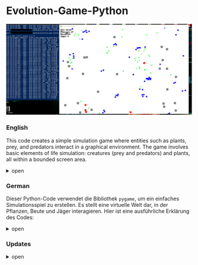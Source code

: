 # Evolution-Game-Python

![Alt text](/images/preview.png?raw=true "preview")

### **English**
This code creates a simple simulation game where entities such as plants, prey, and predators interact in a graphical environment. The game involves basic elements of life simulation: creatures (prey and predators) and plants, all within a bounded screen area.

<details>
  <summary>open</summary>
  Certainly! Here’s a detailed explanation of the provided Python code using the `pygame` library for creating a simple simulation game:

---

### Key Components

#### 1. **Imports and Constants**

- **Imports:**
  - `pygame`: For game development, including graphics and user input.
  - `random`: For generating random numbers, useful for movement and reproduction.
  - `math`: For mathematical functions, like calculating distances.

- **Constants:**
  - `WINDOW_WIDTH`, `WINDOW_HEIGHT`: Dimensions of the game window.
  - `FPS`: Frames per second to control the game update rate.
  - Colors (e.g., `WHITE`, `GREEN`, `BLUE`, `RED`, `GRAY`): For drawing entities.
  - Sizes for different entities (e.g., `PLANT_SIZE`, `PREY_SIZE`, `PREDATOR_SIZE`, `OBSTACLE_SIZE`).
  - Numbers and parameters related to entities (e.g., `NUM_PLANTS`, `PREY_LIFETIME`, `PLANTS_EATEN_TO_REPRODUCE`).

#### 2. **Classes**

- **Creature Class:**
  - **Base Class** for all entities. 
  - **Attributes:** Position, color, size, speed, sight range, and lifetime.
  - **Methods:**
    - `update()`: Updates the creature's state, checking if it needs to be removed due to the expiration of its lifetime.
    - `detect_objects()`: Finds objects within the sight range.
    - `wrap_around_screen()`: Wraps around the screen edges to simulate continuous movement.
    - `random_movement()`: Moves the creature randomly if no specific target is detected.

- **Prey Class:**
  - **Inherits** from `Creature`.
  - **Attributes:** Keeps track of how many plants it has eaten.
  - **Methods:**
    - `update()`: Moves, searches for food, and avoids obstacles.
    - `move()`: Moves towards the nearest plant or away from predators.
    - `search_for_food()`: Eats plants and handles reproduction if enough plants are consumed.
    - `reproduce()`: Creates a new prey.
    - `avoid_obstacles()`: Avoids obstacles by moving away from them.
    - `avoid_overlap()`: Prevents overlapping with other preys.

- **Predator Class:**
  - **Inherits** from `Creature`.
  - **Attributes:** Keeps track of how many preys it has eaten.
  - **Methods:**
    - `update()`: Moves, searches for prey, and avoids obstacles.
    - `move()`: Moves towards the nearest prey or moves randomly if no prey is nearby.
    - `search_for_food()`: Eats prey and handles reproduction if enough prey are consumed.
    - `reproduce()`: Creates a new predator.
    - `avoid_obstacles()`: Avoids obstacles by moving away from them.
    - `avoid_overlap()`: Prevents overlapping with other predators.

- **Plant Class:**
  - **Extends** `pygame.sprite.Sprite`.
  - **Attributes:** Position and last reproduction time.
  - **Methods:**
    - `update()`: Checks if it’s time to reproduce.
    - `reproduce()`: Creates a new plant at a random position.
    - `get_random_position()`: Finds a random position on the screen for new plants.

- **Obstacle Class:**
  - **Extends** `pygame.sprite.Sprite`.
  - **Attributes:** Position and size of obstacles.

#### 3. **Main Function**

- **Initialization:**
  - Sets up the game environment, including the display window, sprite groups, and initial entities.

- **Game Loop:**
  - Handles user events (e.g., quitting the game).
  - Updates all sprites.
  - Clears and redraws the screen each frame.
  - Regulates the frame rate based on the `FPS` setting.

### Summary

The code defines a simple simulation where:
- **Plants** grow and reproduce over time.
- **Prey** eat plants, flee from predators, and reproduce.
- **Predators** hunt prey, avoid obstacles, and reproduce.
- **Obstacles** act as barriers within the environment.

The game operates within a window where all these entities interact, using basic physics for movement and behavior, and provides a continuous simulation of their interactions based on the defined parameters and constants.

### **detailed overview**
<details>
  <summary>open</summary>
Certainly! Here's a detailed overview of the provided Pygame code for an ecosystem simulation, written in English:

### 1. **Imports and Constants**

```python
import pygame
import random
import math
import logging
```

- `pygame`: Library used for game development.
- `random`: For generating random numbers and movements.
- `math`: For mathematical operations like distance calculations.
- `logging`: For logging events and debugging.

**Constants and Settings:**
- `WINDOW_WIDTH`, `WINDOW_HEIGHT`: Dimensions of the game window.
- `FPS`: Frames per second for game updates.
- `WHITE`, `GREEN`, `BLUE`, `RED`, `GRAY`, `BLACK`: Color definitions.
- `PLANT_SIZE`, `PREY_SIZE`, `PREDATOR_SIZE`, `OBSTACLE_SIZE`: Sizes of various sprites.
- `NUM_PLANTS`, `NUM_PREYS`, `MIN_PREDATORS`, `NUM_OBSTACLES`: Initial counts for the sprites.
- `MAX_PLANTS`: Maximum number of plants.
- `PREY_LIFETIME`, `PREDATOR_LIFETIME`: Lifetimes of prey and predators.
- `PLANTS_EATEN_TO_REPRODUCE`, `PREYS_EATEN_TO_REPRODUCE`: Number of food units required for reproduction.
- `SIGHT_RANGE`: Vision range of creatures.
- `MIN_PREYS`: Minimum number of prey.
- `PLANT_GROWTH_INTERVAL`: Growth interval for plants.
- `PREY_SPEED`, `PREDATOR_SPEED`, `RANDOM_MOVEMENT_INTERVAL`: Movement parameters for creatures.

### 2. **Logging Setup**

```python
logging.basicConfig(level=logging.DEBUG, format='%(asctime)s - %(levelname)s - %(message)s')
```

- Configures the logging module to capture debug messages.

### 3. **Game Classes**

**`Creature` Class**

```python
class Creature(pygame.sprite.Sprite):
    def __init__(self, x, y, color, size, sight_range, life_time, speed):
        super().__init__()
        self.image = pygame.Surface((size, size))
        self.image.fill(color)
        self.rect = self.image.get_rect(topleft=(x, y))
        self.size = size
        self.sight_range = sight_range
        self.life_time = life_time
        self.speed = speed
        self.timer = pygame.time.get_ticks()
        self.last_food_time = pygame.time.get_ticks()
        self.last_random_movement_time = pygame.time.get_ticks()
        self.direction = pygame.Vector2(random.choice([-1, 1]), random.choice([-1, 1])).normalize()

    def update(self):
        if pygame.time.get_ticks() - self.timer > self.life_time:
            logging.info(f"{self.__class__.__name__} has exceeded its lifetime and will be removed.")
            self.kill()
        
        self.wrap_around_screen()
        self.random_movement()

    def detect_objects(self, objects):
        detected = []
        for obj in objects:
            if self.get_distance(obj) < self.sight_range:
                detected.append(obj)
        return detected

    def get_distance(self, obj):
        return math.hypot(self.rect.centerx - obj.rect.centerx, self.rect.centery - obj.rect.centery)

    def wrap_around_screen(self):
        if self.rect.left > WINDOW_WIDTH:
            self.rect.right = 0
        elif self.rect.right < 0:
            self.rect.left = WINDOW_WIDTH
        if self.rect.top > WINDOW_HEIGHT:
            self.rect.bottom = 0
        elif self.rect.bottom < 0:
            self.rect.top = WINDOW_HEIGHT

    def random_movement(self):
        current_time = pygame.time.get_ticks()
        if current_time - self.last_random_movement_time > RANDOM_MOVEMENT_INTERVAL:
            self.last_random_movement_time = current_time
            self.direction = pygame.Vector2(random.choice([-1, 1]), random.choice([-1, 1])).normalize()

        self.rect.x += self.direction.x * self.speed
        self.rect.y += self.direction.y * self.speed
```

- `Creature` is the base class for all creatures in the game. It includes basic properties like position, size, lifetime, and movement.
- `update()` is called each frame to move the object and check its lifetime.
- `detect_objects()`, `get_distance()`, `wrap_around_screen()`, `random_movement()` handle behavior and interaction of creatures.

**`Prey` Class**

```python
class Prey(Creature):
    def __init__(self, x, y):
        super().__init__(x, y, BLUE, PREY_SIZE, SIGHT_RANGE, PREY_LIFETIME, PREY_SPEED)
        self.plants_eaten = 0

    def update(self):
        super().update()
        self.move()
        self.search_for_food()
        self.avoid_obstacles()

    def move(self):
        predators_in_range = self.detect_objects(predators)
        if predators_in_range:
            closest_predator = min(predators_in_range, key=lambda p: self.get_distance(p))
            direction_x = self.rect.centerx - closest_predator.rect.centerx
            direction_y = self.rect.centery - closest_predator.rect.centery
            distance = math.hypot(direction_x, direction_y)
            if distance > 0:
                direction_x /= distance
                direction_y /= distance
                self.direction = pygame.Vector2(direction_x, direction_y)
                self.rect.x += self.direction.x * PREY_SPEED
                self.rect.y += self.direction.y * PREY_SPEED
        else:
            plants_in_range = self.detect_objects(plants)
            if plants_in_range:
                closest_plant = min(plants_in_range, key=lambda p: self.get_distance(p))
                direction_x = closest_plant.rect.centerx - self.rect.centerx
                direction_y = closest_plant.rect.centery - self.rect.centery
                distance = math.hypot(direction_x, direction_y)
                if distance > 0:
                    direction_x /= distance
                    direction_y /= distance
                    self.direction = pygame.Vector2(direction_x, direction_y)
                    self.rect.x += self.direction.x * PREY_SPEED
                    self.rect.y += self.direction.y * PREY_SPEED

        self.avoid_overlap(preys)

    def search_for_food(self):
        if plants:
            plants_in_range = self.detect_objects(plants)
            if plants_in_range:
                closest_plant = min(plants_in_range, key=lambda p: self.get_distance(p))
                if self.get_distance(closest_plant) < self.size:
                    plants.remove(closest_plant)
                    all_sprites.remove(closest_plant)
                    self.plants_eaten += 1
                    self.last_food_time = pygame.time.get_ticks()

                    if self.plants_eaten >= PLANTS_EATEN_TO_REPRODUCE:
                        self.plants_eaten = 0
                        self.reproduce()

    def reproduce(self):
        new_prey = Prey(self.rect.x + random.randint(-20, 20), self.rect.y + random.randint(-20, 20))
        preys.add(new_prey)
        all_sprites.add(new_prey)
        logging.info(f"New prey created at ({new_prey.rect.x}, {new_prey.rect.y}).")

    def avoid_obstacles(self):
        obstacles_in_range = self.detect_objects(obstacles)
        if obstacles_in_range:
            closest_obstacle = min(obstacles_in_range, key=lambda o: self.get_distance(o))
            direction_x = self.rect.centerx - closest_obstacle.rect.centerx
            direction_y = self.rect.centery - closest_obstacle.rect.centery
            distance = math.hypot(direction_x, direction_y)
            if distance > 0:
                direction_x /= distance
                direction_y /= distance
                self.rect.x += direction_x * PREY_SPEED
                self.rect.y += direction_y * PREY_SPEED

    def avoid_overlap(self, group):
        for sprite in group:
            if sprite != self and pygame.sprite.collide_rect(self, sprite):
                direction_x = self.rect.centerx - sprite.rect.centerx
                direction_y = self.rect.centery - sprite.rect.centery
                distance = math.hypot(direction_x, direction_y)
                if distance > 0:
                    direction_x /= distance
                    direction_y /= distance
                    self.rect.x += direction_x * PREY_SPEED
                    self.rect.y += direction_y * PREY_SPEED
```

- `Prey` inherits from `Creature` and provides the logic for prey behavior.
- `move()` controls prey movement based on proximity to predators or plants.
- `search_for_food()` looks for plants to eat and allows reproduction.
- `avoid_obstacles()` and `avoid_overlap()` prevent collisions with obstacles or other prey.

**`Predator` Class**

```python
class Predator(Creature):
    def __init__(self, x, y):
        super().__init__(x, y, RED, PREDATOR_SIZE, SIGHT_RANGE, PREDATOR_LIFETIME, PREDATOR_SPEED)
        self.preys_eaten = 0

    def update(self):
        super().update()
        self.move()
        self.search_for_food()
        self.avoid_obstacles()

    def move(self):
        preys_in_range = self.detect_objects(preys)
        if preys_in_range:
            closest_prey = min(preys_in_range, key=lambda p: self.get_distance(p))
            direction_x = closest_prey.rect.centerx - self.rect.centerx
            direction_y = closest_prey.rect.centery - self.rect.centery
            distance = math.hypot(direction_x, direction_y)
            if distance > 0:
                direction_x /= distance
                direction_y /= distance


                self.direction = pygame.Vector2(direction_x, direction_y)
                self.rect.x += self.direction.x * PREDATOR_SPEED
                self.rect.y += self.direction.y * PREDATOR_SPEED
        self.avoid_overlap(predators)

    def search_for_food(self):
        if preys:
            preys_in_range = self.detect_objects(preys)
            if preys_in_range:
                closest_prey = min(preys_in_range, key=lambda p: self.get_distance(p))
                if self.get_distance(closest_prey) < self.size:
                    preys.remove(closest_prey)
                    all_sprites.remove(closest_prey)
                    self.preys_eaten += 1
                    self.last_food_time = pygame.time.get_ticks()

                    if self.preys_eaten >= PREYS_EATEN_TO_REPRODUCE:
                        self.preys_eaten = 0
                        self.reproduce()

    def reproduce(self):
        new_predator = Predator(self.rect.x + random.randint(-20, 20), self.rect.y + random.randint(-20, 20))
        predators.add(new_predator)
        all_sprites.add(new_predator)
        logging.info(f"New predator created at ({new_predator.rect.x}, {new_predator.rect.y}).")

    def avoid_obstacles(self):
        obstacles_in_range = self.detect_objects(obstacles)
        if obstacles_in_range:
            closest_obstacle = min(obstacles_in_range, key=lambda o: self.get_distance(o))
            direction_x = self.rect.centerx - closest_obstacle.rect.centerx
            direction_y = self.rect.centery - closest_obstacle.rect.centery
            distance = math.hypot(direction_x, direction_y)
            if distance > 0:
                direction_x /= distance
                direction_y /= distance
                self.rect.x += direction_x * PREDATOR_SPEED
                self.rect.y += direction_y * PREDATOR_SPEED

    def avoid_overlap(self, group):
        for sprite in group:
            if sprite != self and pygame.sprite.collide_rect(self, sprite):
                direction_x = self.rect.centerx - sprite.rect.centerx
                direction_y = self.rect.centery - sprite.rect.centery
                distance = math.hypot(direction_x, direction_y)
                if distance > 0:
                    direction_x /= distance
                    direction_y /= distance
                    self.rect.x += direction_x * PREDATOR_SPEED
                    self.rect.y += direction_y * PREDATOR_SPEED
```

- `Predator` inherits from `Creature` and provides the logic for predator behavior.
- `move()` controls predator movement based on proximity to prey.
- `search_for_food()` looks for prey to eat and allows reproduction.
- `avoid_obstacles()` and `avoid_overlap()` prevent collisions with obstacles or other predators.

**`Plant` and `Obstacle` Classes**

```python
class Plant(pygame.sprite.Sprite):
    def __init__(self, x, y):
        super().__init__()
        self.image = pygame.Surface((PLANT_SIZE, PLANT_SIZE))
        self.image.fill(GREEN)
        self.rect = self.image.get_rect(topleft=(x, y))

class Obstacle(pygame.sprite.Sprite):
    def __init__(self, x, y):
        super().__init__()
        self.image = pygame.Surface((OBSTACLE_SIZE, OBSTACLE_SIZE))
        self.image.fill(GRAY)
        self.rect = self.image.get_rect(topleft=(x, y))
```

- `Plant` and `Obstacle` are simple sprites for plants and obstacles, which do not require complex logic.

### 4. **Game Initialization**

```python
pygame.init()
screen = pygame.display.set_mode((WINDOW_WIDTH, WINDOW_HEIGHT))
pygame.display.set_caption("Ecosystem Simulation")
clock = pygame.time.Clock()
```

- Initializes Pygame, sets up the game window, and creates a clock to control the frame rate.

**Sprite Groups**

- `all_sprites`, `plants`, `preys`, `predators`, `obstacles`: Groups to manage and draw sprites.
- Initializes sprites and adds them to their respective groups (plants, prey, predators, obstacles).

### 5. **Drawing the Overview**

```python
def draw_stats(screen, start_time):
    font = pygame.font.SysFont(None, 30)
    elapsed_time = pygame.time.get_ticks() - start_time
    seconds = elapsed_time // 1000
    minutes = seconds // 60
    seconds %= 60

    text = [
        f"Time: {minutes:02}:{seconds:02}",
        f"Plants: {len(plants)}",
        f"Prey: {len(preys)}",
        f"Predators: {len(predators)}"
    ]

    for i, line in enumerate(text):
        label = font.render(line, True, BLACK)
        screen.blit(label, (10, 10 + i * 20))
```

- Draws status information (time, number of plants, prey, and predators) on the screen.

### 6. **Game Loop**

```python
running = True
start_time = pygame.time.get_ticks()

while running:
    for event in pygame.event.get():
        if event.type == pygame.QUIT:
            running = False

    all_sprites.update()

    screen.fill(WHITE)
    all_sprites.draw(screen)
    draw_stats(screen, start_time)
    pygame.display.flip()
    clock.tick(FPS)

pygame.quit()
```

- Main game loop that handles events, updates sprites, draws everything on the screen, and manages the frame rate.
- Exits the game when the window is closed.

### Summary

The code represents a basic ecosystem simulation where plants grow, prey eats plants, and predators hunt prey. It includes fundamental mechanisms for movement, collision detection, reproduction, and interaction among different types of sprites. Pygame is used for graphical display and event handling.
  </details>
  </details>

### **German**

Dieser Python-Code verwendet die Bibliothek `pygame`, um ein einfaches Simulationsspiel zu erstellen. Es stellt eine virtuelle Welt dar, in der Pflanzen, Beute und Jäger interagieren. Hier ist eine ausführliche Erklärung des Codes:
<details>
  <summary>open</summary>


### 1. **Konstanten und Einstellungen**

**Konstanten und grundlegende Einstellungen definieren:**
- **`WINDOW_WIDTH` und `WINDOW_HEIGHT`**: Bestimmen die Größe des Fensterbereichs, in dem das Spiel läuft (1200x800 Pixel).
- **`FPS`**: Die Anzahl der Frames pro Sekunde für das Spiel (30 FPS).
- **Farben**: Definieren die Farben für verschiedene Objekte im Spiel (z.B. `WHITE`, `GREEN`, `BLUE`, `RED`, `GRAY`).
- **Größen**: Bestimmen die Größe der verschiedenen Sprites im Spiel (z.B. Pflanzen, Beute, Jäger, Hindernisse).
- **Anzahl der Anfangsobjekte**: Legen fest, wie viele Pflanzen, Beute und Jäger zu Beginn des Spiels erzeugt werden.
- **Lebenszeiten**: Bestimmen, wie lange Beute und Jäger leben, bevor sie verschwinden.
- **Fortpflanzungsbedingungen**: Regeln, wie viele Pflanzen Beute essen muss oder wie viele Beute Jäger essen muss, um sich fortzupflanzen.
- **Sichtfeld**: Legt den Bereich fest, in dem Beute und Jäger andere Objekte erkennen können.
- **Wachstumsrate**: Bestimmt, wie oft eine Pflanze sich selbst reproduziert.
- **Bewegungsparameter**: Bestimmen die Geschwindigkeit der Beute und Jäger sowie den Intervall für zufällige Bewegungen.

### 2. **Spielklassen**

**Basisklasse `Creature`:**
- **`__init__`**: Initialisiert die grundlegenden Eigenschaften eines Lebewesens, einschließlich Größe, Sichtfeld, Lebenszeit und Geschwindigkeit.
- **`update`**: Aktualisiert den Zustand des Lebewesens, überprüft die Lebenszeit und bewegt das Lebewesen.
- **`detect_objects`**: Ermittelt Objekte im Sichtfeld des Lebewesens.
- **`get_distance`**: Berechnet die Entfernung zu einem anderen Objekt.
- **`wrap_around_screen`**: Stellt sicher, dass das Lebewesen am Rand des Bildschirms wieder erscheint (Bildschirm-Wraparound).
- **`random_movement`**: Bewegt das Lebewesen zufällig, wenn keine spezifischen Ziele vorhanden sind.

**Abgeleitete Klasse `Prey`:**
- **`__init__`**: Initialisiert Beute mit spezifischen Eigenschaften.
- **`update`**: Aktualisiert die Beute, einschließlich Bewegung und Nahrungssuche.
- **`move`**: Bewegt die Beute entweder in Richtung der nächsten Pflanze oder flieht vor Jägern.
- **`search_for_food`**: Sucht nach Pflanzen, isst sie und überprüft die Fortpflanzung.
- **`reproduce`**: Fortpflanzung durch Erzeugung neuer Beute.
- **`avoid_obstacles`**: Vermeidet Hindernisse.
- **`avoid_overlap`**: Verhindert das Überlappen von Beute.

**Abgeleitete Klasse `Predator`:**
- **`__init__`**: Initialisiert Jäger mit spezifischen Eigenschaften.
- **`update`**: Aktualisiert den Jäger, einschließlich Bewegung und Nahrungssuche.
- **`move`**: Bewegt den Jäger in Richtung der nächsten Beute oder zufällig, wenn keine Beute in der Nähe ist.
- **`search_for_food`**: Sucht nach Beute, isst sie und überprüft die Fortpflanzung.
- **`reproduce`**: Fortpflanzung durch Erzeugung neuer Jäger.
- **`avoid_obstacles`**: Vermeidet Hindernisse.
- **`avoid_overlap`**: Verhindert das Überlappen von Jägern.

**Klasse `Plant`:**
- **`__init__`**: Initialisiert eine Pflanze mit spezifischen Eigenschaften.
- **`update`**: Aktualisiert die Pflanze, einschließlich der Reproduktion.
- **`reproduce`**: Fortpflanzung durch Erzeugung neuer Pflanzen.
- **`get_random_position`**: Bestimmt eine zufällige Position für die Pflanze, an der keine andere Pflanze bereits vorhanden ist.

**Klasse `Obstacle`:**
- **`__init__`**: Initialisiert ein Hindernis mit spezifischen Eigenschaften.

### 3. **Hauptfunktion**

**`main`**: 
- Initialisiert pygame und erstellt das Fenster.
- Setzt die verschiedenen Sprite-Gruppen (`all_sprites`, `plants`, `preys`, `predators`, `obstacles`).
- Erzeugt Pflanzen, Beute, Jäger und Hindernisse und fügt sie den entsprechenden Gruppen hinzu.
- Führt die Hauptspielschleife aus:
  - Überprüft Ereignisse (z.B. Beenden des Spiels).
  - Aktualisiert alle Sprites.
  - Zeichnet alle Sprites auf den Bildschirm.
  - Aktualisiert den Bildschirm und steuert die Bildwiederholrate.

### **Was ist möglich?**

- **Pflanzen wachsen und reproduzieren**: Pflanzen erscheinen nach und nach und füllen den Bildschirm, bis die maximale Anzahl erreicht ist.
- **Beute bewegen und fressen**: Beute sucht nach Pflanzen, frisst sie und bewegt sich entweder zu Pflanzen oder flieht vor Jägern.
- **Jäger bewegen und jagen**: Jäger suchen nach Beute und bewegen sich in deren Richtung. Sie können sich auch zufällig bewegen, wenn keine Beute in der Nähe ist.
- **Vermeidung von Hindernissen und Kollisionen**: Sowohl Beute als auch Jäger vermeiden Hindernisse und verhindern Kollisionen mit anderen Lebewesen.
- **Fortpflanzung**: Beute und Jäger reproduzieren sich basierend auf den Regeln für gegessene Pflanzen oder Beute.

Dieses Spiel simuliert ein einfaches Ökosystem, in dem Pflanzen wachsen, Beute sich ernährt und Jäger jagen. Es bietet eine gute Grundlage, um mit pygame komplexere Spiele und Simulationen zu erstellen.
<details>
  <summary>Ausführliche Überblick</summary>
 Hier ist der ausführliche Überblick über den bereitgestellten Pygame-Code für eine Ökosystem-Simulation. Der Code enthält die grundlegenden Elemente eines Spiels, einschließlich der Initialisierung, der Definition von Klassen für verschiedene Spielfiguren und die Hauptspielschleife. Ich werde die einzelnen Abschnitte des Codes detailliert erklären:

### 1. **Importe und Konstanten**

```python
import pygame
import random
import math
import logging
```

- `pygame`: Bibliothek für die Entwicklung von Spielen.
- `random`: Für zufällige Zahlen und Bewegungen.
- `math`: Für mathematische Operationen, wie Berechnung von Distanzen.
- `logging`: Für das Loggen von Ereignissen und Debugging.

**Konstanten und Einstellungen:**
- `WINDOW_WIDTH`, `WINDOW_HEIGHT`: Größe des Spielfensters.
- `FPS`: Frames pro Sekunde, die das Spiel aktualisiert.
- `WHITE`, `GREEN`, `BLUE`, `RED`, `GRAY`, `BLACK`: Farbdefinitionen.
- `PLANT_SIZE`, `PREY_SIZE`, `PREDATOR_SIZE`, `OBSTACLE_SIZE`: Größen der verschiedenen Sprites.
- `NUM_PLANTS`, `NUM_PREYS`, `MIN_PREDATORS`, `NUM_OBSTACLES`: Anfangszahlen für die Sprites.
- `MAX_PLANTS`: Maximale Anzahl an Pflanzen.
- `PREY_LIFETIME`, `PREDATOR_LIFETIME`: Lebensdauer der Beute und Jäger.
- `PLANTS_EATEN_TO_REPRODUCE`, `PREYS_EATEN_TO_REPRODUCE`: Anzahl der notwendigen Nahrungseinheiten zur Fortpflanzung.
- `SIGHT_RANGE`: Sichtfeld der Kreaturen.
- `MIN_PREYS`: Minimale Anzahl an Beute.
- `PLANT_GROWTH_INTERVAL`: Wachstumsintervall der Pflanzen.
- `PREY_SPEED`, `PREDATOR_SPEED`, `RANDOM_MOVEMENT_INTERVAL`: Bewegungsparameter der Kreaturen.

### 2. **Logging Einrichtung**

```python
logging.basicConfig(level=logging.DEBUG, format='%(asctime)s - %(levelname)s - %(message)s')
```

- Konfiguriert das Logging-Modul, um Debug-Meldungen zu erfassen.

### 3. **Spielklassen**

**`Creature` Klasse**

```python
class Creature(pygame.sprite.Sprite):
    def __init__(self, x, y, color, size, sight_range, life_time, speed):
        super().__init__()
        self.image = pygame.Surface((size, size))
        self.image.fill(color)
        self.rect = self.image.get_rect(topleft=(x, y))
        self.size = size
        self.sight_range = sight_range
        self.life_time = life_time
        self.speed = speed
        self.timer = pygame.time.get_ticks()
        self.last_food_time = pygame.time.get_ticks()
        self.last_random_movement_time = pygame.time.get_ticks()
        self.direction = pygame.Vector2(random.choice([-1, 1]), random.choice([-1, 1])).normalize()

    def update(self):
        if pygame.time.get_ticks() - self.timer > self.life_time:
            logging.info(f"{self.__class__.__name__} hat seine Lebenszeit überschritten und wird entfernt.")
            self.kill()
        
        self.wrap_around_screen()
        self.random_movement()

    def detect_objects(self, objects):
        detected = []
        for obj in objects:
            if self.get_distance(obj) < self.sight_range:
                detected.append(obj)
        return detected

    def get_distance(self, obj):
        return math.hypot(self.rect.centerx - obj.rect.centerx, self.rect.centery - obj.rect.centery)

    def wrap_around_screen(self):
        if self.rect.left > WINDOW_WIDTH:
            self.rect.right = 0
        elif self.rect.right < 0:
            self.rect.left = WINDOW_WIDTH
        if self.rect.top > WINDOW_HEIGHT:
            self.rect.bottom = 0
        elif self.rect.bottom < 0:
            self.rect.top = WINDOW_HEIGHT

    def random_movement(self):
        current_time = pygame.time.get_ticks()
        if current_time - self.last_random_movement_time > RANDOM_MOVEMENT_INTERVAL:
            self.last_random_movement_time = current_time
            self.direction = pygame.Vector2(random.choice([-1, 1]), random.choice([-1, 1])).normalize()

        self.rect.x += self.direction.x * self.speed
        self.rect.y += self.direction.y * self.speed
```

- `Creature` ist die Basis-Klasse für alle Kreaturen im Spiel. Sie enthält grundlegende Eigenschaften wie Position, Größe, Lebensdauer und Bewegung.
- `update()` wird in jedem Frame aufgerufen, um das Objekt zu bewegen und die Lebensdauer zu überprüfen.
- `detect_objects()`, `get_distance()`, `wrap_around_screen()`, `random_movement()` sind Methoden, die das Verhalten und die Interaktion der Kreaturen steuern.

**`Prey` Klasse**

```python
class Prey(Creature):
    def __init__(self, x, y):
        super().__init__(x, y, BLUE, PREY_SIZE, SIGHT_RANGE, PREY_LIFETIME, PREY_SPEED)
        self.plants_eaten = 0

    def update(self):
        super().update()
        self.move()
        self.search_for_food()
        self.avoid_obstacles()

    def move(self):
        predators_in_range = self.detect_objects(predators)
        if predators_in_range:
            closest_predator = min(predators_in_range, key=lambda p: self.get_distance(p))
            direction_x = self.rect.centerx - closest_predator.rect.centerx
            direction_y = self.rect.centery - closest_predator.rect.centery
            distance = math.hypot(direction_x, direction_y)
            if distance > 0:
                direction_x /= distance
                direction_y /= distance
                self.direction = pygame.Vector2(direction_x, direction_y)
                self.rect.x += self.direction.x * PREY_SPEED
                self.rect.y += self.direction.y * PREY_SPEED
        else:
            plants_in_range = self.detect_objects(plants)
            if plants_in_range:
                closest_plant = min(plants_in_range, key=lambda p: self.get_distance(p))
                direction_x = closest_plant.rect.centerx - self.rect.centerx
                direction_y = closest_plant.rect.centery - self.rect.centery
                distance = math.hypot(direction_x, direction_y)
                if distance > 0:
                    direction_x /= distance
                    direction_y /= distance
                    self.direction = pygame.Vector2(direction_x, direction_y)
                    self.rect.x += self.direction.x * PREY_SPEED
                    self.rect.y += self.direction.y * PREY_SPEED

        self.avoid_overlap(preys)

    def search_for_food(self):
        if plants:
            plants_in_range = self.detect_objects(plants)
            if plants_in_range:
                closest_plant = min(plants_in_range, key=lambda p: self.get_distance(p))
                if self.get_distance(closest_plant) < self.size:
                    plants.remove(closest_plant)
                    all_sprites.remove(closest_plant)
                    self.plants_eaten += 1
                    self.last_food_time = pygame.time.get_ticks()

                    if self.plants_eaten >= PLANTS_EATEN_TO_REPRODUCE:
                        self.plants_eaten = 0
                        self.reproduce()

    def reproduce(self):
        new_prey = Prey(self.rect.x + random.randint(-20, 20), self.rect.y + random.randint(-20, 20))
        preys.add(new_prey)
        all_sprites.add(new_prey)
        logging.info(f"Neue Beute bei ({new_prey.rect.x}, {new_prey.rect.y}) erzeugt.")

    def avoid_obstacles(self):
        obstacles_in_range = self.detect_objects(obstacles)
        if obstacles_in_range:
            closest_obstacle = min(obstacles_in_range, key=lambda o: self.get_distance(o))
            direction_x = self.rect.centerx - closest_obstacle.rect.centerx
            direction_y = self.rect.centery - closest_obstacle.rect.centery
            distance = math.hypot(direction_x, direction_y)
            if distance > 0:
                direction_x /= distance
                direction_y /= distance
                self.rect.x += direction_x * PREY_SPEED
                self.rect.y += direction_y * PREY_SPEED

    def avoid_overlap(self, group):
        for sprite in group:
            if sprite != self and pygame.sprite.collide_rect(self, sprite):
                direction_x = self.rect.centerx - sprite.rect.centerx
                direction_y = self.rect.centery - sprite.rect.centery
                distance = math.hypot(direction_x, direction_y)
                if distance > 0:
                    direction_x /= distance
                    direction_y /= distance
                    self.rect.x += direction_x * PREY_SPEED
                    self.rect.y += direction_y * PREY_SPEED
```

- `Prey` erbt von `Creature` und stellt die Logik für die Beute bereit.
- `move()` steuert die Bewegung der Beute, abhängig von der Nähe zu Raubtieren oder Pflanzen.
- `search_for_food()` sucht nach Pflanzen zum Fressen und ermöglicht die Fortpflanzung.
- `avoid_obstacles()` und `avoid_overlap()` verhindern, dass Beute mit Hindernissen oder anderen Beutetieren kollidiert.

**`Predator` Klasse**

```python
class Predator(Creature):
    def __init__(self, x, y):
        super().__init__(x, y, RED, PREDATOR_SIZE, SIGHT_RANGE, PREDATOR_LIFETIME, PRED

ATOR_SPEED)
        self.preys_eaten = 0

    def update(self):
        super().update()
        self.move()
        self.search_for_food()
        self.avoid_obstacles()

    def move(self):
        preys_in_range = self.detect_objects(preys)
        if preys_in_range:
            closest_prey = min(preys_in_range, key=lambda p: self.get_distance(p))
            direction_x = closest_prey.rect.centerx - self.rect.centerx
            direction_y = closest_prey.rect.centery - self.rect.centery
            distance = math.hypot(direction_x, direction_y)
            if distance > 0:
                direction_x /= distance
                direction_y /= distance
                self.direction = pygame.Vector2(direction_x, direction_y)
                self.rect.x += self.direction.x * PREDATOR_SPEED
                self.rect.y += self.direction.y * PREDATOR_SPEED
        self.avoid_overlap(predators)

    def search_for_food(self):
        if preys:
            preys_in_range = self.detect_objects(preys)
            if preys_in_range:
                closest_prey = min(preys_in_range, key=lambda p: self.get_distance(p))
                if self.get_distance(closest_prey) < self.size:
                    preys.remove(closest_prey)
                    all_sprites.remove(closest_prey)
                    self.preys_eaten += 1
                    self.last_food_time = pygame.time.get_ticks()

                    if self.preys_eaten >= PREYS_EATEN_TO_REPRODUCE:
                        self.preys_eaten = 0
                        self.reproduce()

    def reproduce(self):
        new_predator = Predator(self.rect.x + random.randint(-20, 20), self.rect.y + random.randint(-20, 20))
        predators.add(new_predator)
        all_sprites.add(new_predator)
        logging.info(f"Neuer Jäger bei ({new_predator.rect.x}, {new_predator.rect.y}) erzeugt.")

    def avoid_obstacles(self):
        obstacles_in_range = self.detect_objects(obstacles)
        if obstacles_in_range:
            closest_obstacle = min(obstacles_in_range, key=lambda o: self.get_distance(o))
            direction_x = self.rect.centerx - closest_obstacle.rect.centerx
            direction_y = self.rect.centery - closest_obstacle.rect.centery
            distance = math.hypot(direction_x, direction_y)
            if distance > 0:
                direction_x /= distance
                direction_y /= distance
                self.rect.x += direction_x * PREDATOR_SPEED
                self.rect.y += direction_y * PREDATOR_SPEED

    def avoid_overlap(self, group):
        for sprite in group:
            if sprite != self and pygame.sprite.collide_rect(self, sprite):
                direction_x = self.rect.centerx - sprite.rect.centerx
                direction_y = self.rect.centery - sprite.rect.centery
                distance = math.hypot(direction_x, direction_y)
                if distance > 0:
                    direction_x /= distance
                    direction_y /= distance
                    self.rect.x += direction_x * PREDATOR_SPEED
                    self.rect.y += direction_y * PREDATOR_SPEED
```

- `Predator` erbt von `Creature` und stellt die Logik für die Raubtiere bereit.
- `move()` steuert die Bewegung der Raubtiere, abhängig von der Nähe zu Beutetieren.
- `search_for_food()` sucht nach Beute und ermöglicht die Fortpflanzung.
- `avoid_obstacles()` und `avoid_overlap()` verhindern, dass Raubtiere mit Hindernissen oder anderen Raubtieren kollidieren.

**`Plant` und `Obstacle` Klassen**

```python
class Plant(pygame.sprite.Sprite):
    def __init__(self, x, y):
        super().__init__()
        self.image = pygame.Surface((PLANT_SIZE, PLANT_SIZE))
        self.image.fill(GREEN)
        self.rect = self.image.get_rect(topleft=(x, y))

class Obstacle(pygame.sprite.Sprite):
    def __init__(self, x, y):
        super().__init__()
        self.image = pygame.Surface((OBSTACLE_SIZE, OBSTACLE_SIZE))
        self.image.fill(GRAY)
        self.rect = self.image.get_rect(topleft=(x, y))
```

- `Plant` und `Obstacle` sind einfache Sprites für Pflanzen und Hindernisse, die keine besondere Logik benötigen.

### 4. **Spiel Initialisierung**

```python
pygame.init()
screen = pygame.display.set_mode((WINDOW_WIDTH, WINDOW_HEIGHT))
pygame.display.set_caption("Ökosystem Simulation")
clock = pygame.time.Clock()
```

- Initialisiert Pygame und richtet das Fenster sowie die Uhr für die FPS-Steuerung ein.

**Sprite-Gruppen**

- `all_sprites`, `plants`, `preys`, `predators`, `obstacles`: Gruppen zur Verwaltung und zum Zeichnen der Sprites.
- Initialisierung der Sprites in den Gruppen (Pflanzen, Beute, Jäger, Hindernisse).

### 5. **Zeichnen der Übersicht**

```python
def draw_stats(screen, start_time):
    font = pygame.font.SysFont(None, 30)
    elapsed_time = pygame.time.get_ticks() - start_time
    seconds = elapsed_time // 1000
    minutes = seconds // 60
    seconds %= 60

    text = [
        f"Zeit: {minutes:02}:{seconds:02}",
        f"Pflanzen: {len(plants)}",
        f"Beute: {len(preys)}",
        f"Jäger: {len(predators)}"
    ]

    for i, line in enumerate(text):
        label = font.render(line, True, BLACK)
        screen.blit(label, (10, 10 + i * 20))
```

- Zeichnet die Statusinformationen (Zeit, Anzahl der Pflanzen, Beute, Jäger) auf den Bildschirm.

### 6. **Spiel Schleife**

```python
running = True
start_time = pygame.time.get_ticks()

while running:
    for event in pygame.event.get():
        if event.type == pygame.QUIT:
            running = False

    all_sprites.update()

    screen.fill(WHITE)
    all_sprites.draw(screen)
    draw_stats(screen, start_time)
    pygame.display.flip()
    clock.tick(FPS)

pygame.quit()
```

- Hauptspielschleife, die Ereignisse verarbeitet, die Sprites aktualisiert, den Bildschirm löscht, alle Sprites zeichnet und die Statistiken anzeigt.
- Beendet das Spiel, wenn das Fenster geschlossen wird.

### Zusammenfassung

Der Code stellt eine einfache Simulation eines Ökosystems dar, bei dem Pflanzen wachsen, Beute frisst und sich fortpflanzt, während Raubtiere die Beute jagen. Es enthält grundlegende Mechanismen für Bewegung, Kollisionserkennung, Fortpflanzung und Interaktion zwischen verschiedenen Arten von Sprites. Es nutzt Pygame für die Grafikanzeige und Ereignisverarbeitung. 
</details>
    </details>

### **Updates**
<details>
  <summary>open</summary>
  
**01.08.2024/ Version 0.51:**
-------------------------------------------------------------------------------
### **Logging-Setup** 
1. ***Logging-Setup*** 
   - Das Logging-Modul wird mit `logging.basicConfig` eingerichtet, um eine einfache Konfiguration zu ermöglichen.
2. ***Logging in `Creature`:***
   - In der Methode `update()` wird ein Logeintrag erstellt, wenn die Lebenszeit eines `Creature`-Objekts überschritten wird.
3. ***Logging in `Prey`:***
   - Im `reproduce`-Methodenaufruf wird ein Logeintrag gemacht, wenn ein neuer `Prey` erzeugt wird.
4. ***Logging in `Predator`:***
   - Ähnlich wie bei `Prey` wird beim Reproduzieren eines neuen `Predator` ein Logeintrag gemacht.
---------------------------------------------------------------------------------
### **Übersicht auf dem Bildschirm:**
1. ***Funktion `draw_stats(screen, start_time)`:***
   - Diese Funktion berechnet die verstrichene Zeit seit dem Start des Spiels und zeigt die Anzahl der Pflanzen, Beute und Jäger an.
2. ***Übersicht auf dem Bildschirm:***
   - Die Übersicht wird mit der `draw_stats`-Funktion oben links auf dem Bildschirm gezeichnet.
3. ***Zeiterfassung:***
   - Die Startzeit des Spiels wird erfasst und verwendet, um die verstrichene Zeit zu berechnen.
Mit diesen Änderungen wird die Übersicht jetzt in der oberen linken Ecke des Bildschirms angezeigt und aktualisiert.
---------------------------------------------------------------------------------
### **Attribute für Ausdauer:**
1. ***Attribute für Ausdauer***:
In der `Creature`-Klasse wurden Attribute für die Ausdauer (`sprint_start_time`, `cooldown_end_time`, `is_sprinting`) und die Dauer des Sprints und des Cooldowns hinzugefügt.
2. ***Sprint-Logik***:
Die Methode `handle_sprint` steuert den Sprint und den Cooldown. Wenn der Sprint abgelaufen ist, wird der Cooldown aktiviert.
3. ***Sprint-Start***:
In den `move`-Methoden von `Prey` und `Predator` wird die Methode `start_sprint` aufgerufen, um den Sprint zu beginnen, wenn die Bedingungen erfüllt sind (nahe Beute für `Predator` oder nahe Jäger für `Prey`).
- Mit diesen Änderungen kannst du nun eine Ausdauer-Funktionalität in deinem Spiel verwenden, die es den Kreaturen ermöglicht, kurze Sprints einzulegen, bevor sie sich für eine bestimmte Zeit erholen müssen.
  </details>
